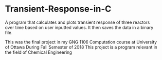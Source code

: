 # Transient-Response-in-C
A program that calculates and plots transient response of three reactors over time based on user inputted values. It then saves the data in a binary file.

This was the final project in my GNG 1106 Computation course at University of Ottawa During Fall Semester of 2018
This project is a program relevant in the field of Chemical Engineering
